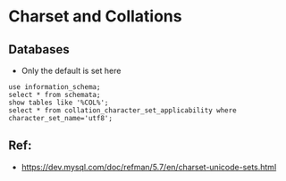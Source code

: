 # Charset and Collations 

## Databases 

  * Only the default is set here 


```
use information_schema;
select * from schemata;
show tables like '%COL%';
select * from collation_character_set_applicability where character_set_name='utf8';
```

## Ref:

  * https://dev.mysql.com/doc/refman/5.7/en/charset-unicode-sets.html
